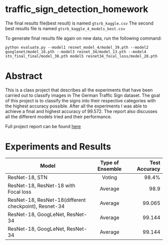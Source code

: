 # traffic_sign_detection_homework
The final results file(best result) is named `gtsrb_kaggle.csv`
The second best results file is named `gtsrb_kaggle_4_models_best.csv`

To generate final results file again on new data, run the following command:
```
python evaluate.py --model1 resnet_model_4/model_39.pth --model2 googlenet/model_18.pth --model3 resnet_34/model_13.pth --model4 stn_final_final/model_38.pth model5 resnet34_focal_loss/model_28.pth
```

# Abstract
This is a class project that describes all the experiments that have been carried out to classify images in The German Traffic Sign dataset. The goal of this project is to classify the signs into their respective categories with the highest accuracy possible. After all the experiments I was able to achieve a final and highest accuracy of 99.572. The report also discusses all the different models tried and their performance.

Full project report can be found [here](https://drive.google.com/file/d/1ZF7NpSZ2vZQ8zT4_1_9CHkBanoDFltpI/view?usp=sharing)

# Experiments and Results

| Model        | Type of Ensemble           | Test Accuracy  |
| ------------- |:-------------:| -----:|
| ResNet-18, STN       | Voting | 98.4% |
| ResNet-18, ResNet-18 with Focal loss | Average | 98.9|
| ResNet-18, ResNet-18(different checkpoint), Resnet-34 | Average | 99.065|
| ResNet-18, GoogLeNet, ResNet-34 | Average | 99.144|
| ResNet-18, GoogLeNet, ResNet-34 | Average | 99.144|



